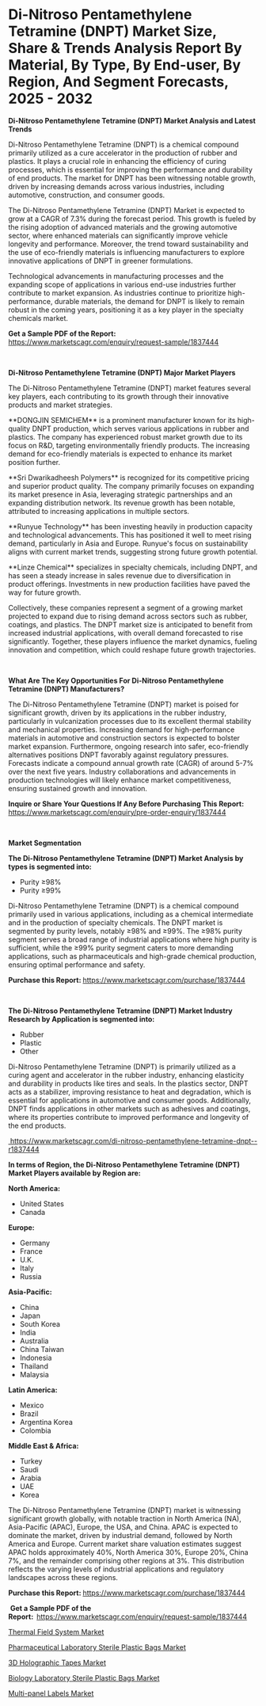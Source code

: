 <p><h1>Di-Nitroso Pentamethylene Tetramine (DNPT) Market Size, Share & Trends Analysis Report By Material, By Type, By End-user, By Region, And Segment Forecasts, 2025 - 2032</h1></p><p><strong>Di-Nitroso Pentamethylene Tetramine (DNPT) Market Analysis and Latest Trends</strong></p>
<p><p>Di-Nitroso Pentamethylene Tetramine (DNPT) is a chemical compound primarily utilized as a cure accelerator in the production of rubber and plastics. It plays a crucial role in enhancing the efficiency of curing processes, which is essential for improving the performance and durability of end products. The market for DNPT has been witnessing notable growth, driven by increasing demands across various industries, including automotive, construction, and consumer goods.</p><p>The Di-Nitroso Pentamethylene Tetramine (DNPT) Market is expected to grow at a CAGR of 7.3% during the forecast period. This growth is fueled by the rising adoption of advanced materials and the growing automotive sector, where enhanced materials can significantly improve vehicle longevity and performance. Moreover, the trend toward sustainability and the use of eco-friendly materials is influencing manufacturers to explore innovative applications of DNPT in greener formulations.</p><p>Technological advancements in manufacturing processes and the expanding scope of applications in various end-use industries further contribute to market expansion. As industries continue to prioritize high-performance, durable materials, the demand for DNPT is likely to remain robust in the coming years, positioning it as a key player in the specialty chemicals market.</p></p>
<p><strong>Get a Sample PDF of the Report:&nbsp;</strong> <a href="https://www.marketscagr.com/enquiry/request-sample/1837444?utm_campaign=2265&utm_medium=2&utm_source=Github&utm_content=ia&utm_term=03022025&utm_id=di-nitroso-pentamethylene-tetramine-dnpt">https://www.marketscagr.com/enquiry/request-sample/1837444</a></p>
<p>&nbsp;</p>
<p><strong>Di-Nitroso Pentamethylene Tetramine (DNPT) Major Market Players</strong></p>
<p><p>The Di-Nitroso Pentamethylene Tetramine (DNPT) market features several key players, each contributing to its growth through their innovative products and market strategies. </p><p>**DONGJIN SEMICHEM** is a prominent manufacturer known for its high-quality DNPT production, which serves various applications in rubber and plastics. The company has experienced robust market growth due to its focus on R&D, targeting environmentally friendly products. The increasing demand for eco-friendly materials is expected to enhance its market position further.</p><p>**Sri Dwarikadheesh Polymers** is recognized for its competitive pricing and superior product quality. The company primarily focuses on expanding its market presence in Asia, leveraging strategic partnerships and an expanding distribution network. Its revenue growth has been notable, attributed to increasing applications in multiple sectors.</p><p>**Runyue Technology** has been investing heavily in production capacity and technological advancements. This has positioned it well to meet rising demand, particularly in Asia and Europe. Runyue's focus on sustainability aligns with current market trends, suggesting strong future growth potential.</p><p>**Linze Chemical** specializes in specialty chemicals, including DNPT, and has seen a steady increase in sales revenue due to diversification in product offerings. Investments in new production facilities have paved the way for future growth.</p><p>Collectively, these companies represent a segment of a growing market projected to expand due to rising demand across sectors such as rubber, coatings, and plastics. The DNPT market size is anticipated to benefit from increased industrial applications, with overall demand forecasted to rise significantly. Together, these players influence the market dynamics, fueling innovation and competition, which could reshape future growth trajectories.</p></p>
<p>&nbsp;</p>
<p><strong>What Are The Key Opportunities For Di-Nitroso Pentamethylene Tetramine (DNPT) Manufacturers?</strong></p>
<p><p>The Di-Nitroso Pentamethylene Tetramine (DNPT) market is poised for significant growth, driven by its applications in the rubber industry, particularly in vulcanization processes due to its excellent thermal stability and mechanical properties. Increasing demand for high-performance materials in automotive and construction sectors is expected to bolster market expansion. Furthermore, ongoing research into safer, eco-friendly alternatives positions DNPT favorably against regulatory pressures. Forecasts indicate a compound annual growth rate (CAGR) of around 5-7% over the next five years. Industry collaborations and advancements in production technologies will likely enhance market competitiveness, ensuring sustained growth and innovation.</p></p>
<p><strong>Inquire or Share Your Questions If Any Before Purchasing This Report:</strong> <a href="https://www.marketscagr.com/enquiry/pre-order-enquiry/1837444?utm_campaign=2265&utm_medium=2&utm_source=Github&utm_content=ia&utm_term=03022025&utm_id=di-nitroso-pentamethylene-tetramine-dnpt">https://www.marketscagr.com/enquiry/pre-order-enquiry/1837444</a></p>
<p>&nbsp;</p>
<p><strong>Market Segmentation</strong></p>
<p><strong>The Di-Nitroso Pentamethylene Tetramine (DNPT) Market Analysis by types is segmented into:</strong></p>
<p><ul><li>Purity ≥98%</li><li>Purity ≥99%</li></ul></p>
<p><p>Di-Nitroso Pentamethylene Tetramine (DNPT) is a chemical compound primarily used in various applications, including as a chemical intermediate and in the production of specialty chemicals. The DNPT market is segmented by purity levels, notably ≥98% and ≥99%. The ≥98% purity segment serves a broad range of industrial applications where high purity is sufficient, while the ≥99% purity segment caters to more demanding applications, such as pharmaceuticals and high-grade chemical production, ensuring optimal performance and safety.</p></p>
<p><strong>Purchase this Report:&nbsp;</strong><a href="https://www.marketscagr.com/purchase/1837444?utm_campaign=2265&utm_medium=2&utm_source=Github&utm_content=ia&utm_term=03022025&utm_id=di-nitroso-pentamethylene-tetramine-dnpt">https://www.marketscagr.com/purchase/1837444</a></p>
<p>&nbsp;</p>
<p><strong>The Di-Nitroso Pentamethylene Tetramine (DNPT) Market Industry Research by Application is segmented into:</strong></p>
<p><ul><li>Rubber</li><li>Plastic</li><li>Other</li></ul></p>
<p><p>Di-Nitroso Pentamethylene Tetramine (DNPT) is primarily utilized as a curing agent and accelerator in the rubber industry, enhancing elasticity and durability in products like tires and seals. In the plastics sector, DNPT acts as a stabilizer, improving resistance to heat and degradation, which is essential for applications in automotive and consumer goods. Additionally, DNPT finds applications in other markets such as adhesives and coatings, where its properties contribute to improved performance and longevity of the end products.</p></p>
<p><a href="https://www.marketscagr.com/di-nitroso-pentamethylene-tetramine-dnpt--r1837444?utm_campaign=2265&utm_medium=2&utm_source=Github&utm_content=ia&utm_term=03022025&utm_id=di-nitroso-pentamethylene-tetramine-dnpt">&nbsp;https://www.marketscagr.com/di-nitroso-pentamethylene-tetramine-dnpt--r1837444</a></p>
<p><strong>In terms of Region, the Di-Nitroso Pentamethylene Tetramine (DNPT) Market Players available by Region are:</strong></p>
<p>
    <p> <strong> North America: </strong>
        <ul>
            <li>United States</li>
            <li>Canada</li>
        </ul>
        </p> 
    <p> <strong> Europe: </strong>
        <ul>
            <li>Germany</li>
            <li>France</li>
            <li>U.K.</li>
            <li>Italy</li>
            <li>Russia</li>
        </ul>
        </p> 
    <p> <strong> Asia-Pacific: </strong>
        <ul>
            <li>China</li>
            <li>Japan</li>
            <li>South Korea</li>
            <li>India</li>
            <li>Australia</li>
            <li>China Taiwan</li>
            <li>Indonesia</li>
            <li>Thailand</li>
            <li>Malaysia</li>
        </ul>
        </p> 
    <p> <strong> Latin America: </strong>
        <ul>
            <li>Mexico</li>
            <li>Brazil</li>
            <li>Argentina Korea</li>
            <li>Colombia</li>
        </ul>
        </p> 
    <p> <strong> Middle East & Africa: </strong>
        <ul>
            <li>Turkey</li>
            <li>Saudi</li>
            <li>Arabia</li>
            <li>UAE</li>
            <li>Korea</li>
        </ul>
    </p>
    </p>
<p><p>The Di-Nitroso Pentamethylene Tetramine (DNPT) market is witnessing significant growth globally, with notable traction in North America (NA), Asia-Pacific (APAC), Europe, the USA, and China. APAC is expected to dominate the market, driven by industrial demand, followed by North America and Europe. Current market share valuation estimates suggest APAC holds approximately 40%, North America 30%, Europe 20%, China 7%, and the remainder comprising other regions at 3%. This distribution reflects the varying levels of industrial applications and regulatory landscapes across these regions.</p></p>
<p><strong>Purchase this Report: </strong><a href="https://www.marketscagr.com/purchase/1837444?utm_campaign=2265&utm_medium=2&utm_source=Github&utm_content=ia&utm_term=03022025&utm_id=di-nitroso-pentamethylene-tetramine-dnpt">https://www.marketscagr.com/purchase/1837444</a></p>
<p>&nbsp;<strong>Get a Sample PDF of the Report:&nbsp;&nbsp;</strong><a href="https://www.marketscagr.com/enquiry/request-sample/1837444?utm_campaign=2265&utm_medium=2&utm_source=Github&utm_content=ia&utm_term=03022025&utm_id=di-nitroso-pentamethylene-tetramine-dnpt">https://www.marketscagr.com/enquiry/request-sample/1837444</a></p>
<p><strong></strong></p>
<p><p><a href="https://github.com/krinerstormy331/Market-Research-Report-List-1/blob/main/thermal-field-system-market.md?utm_campaign=2265&utm_medium=2&utm_source=Github&utm_content=ia&utm_term=03022025&utm_id=di-nitroso-pentamethylene-tetramine-dnpt">Thermal Field System Market</a></p><p><a href="https://www.linkedin.com/pulse/rising-demand-pharmaceutical-laboratory-sterile-plastic-bags-7kzpf?utm_campaign=2265&utm_medium=2&utm_source=Github&utm_content=ia&utm_term=03022025&utm_id=di-nitroso-pentamethylene-tetramine-dnpt">Pharmaceutical Laboratory Sterile Plastic Bags Market</a></p><p><a href="https://www.linkedin.com/pulse/regulatory-landscape-its-influence-global-3d-holographic-tapes-ipfsf?utm_campaign=2265&utm_medium=2&utm_source=Github&utm_content=ia&utm_term=03022025&utm_id=di-nitroso-pentamethylene-tetramine-dnpt">3D Holographic Tapes Market</a></p><p><a href="https://www.linkedin.com/pulse/biology-laboratory-sterile-plastic-bags-market-projected-cagr-apf9f?utm_campaign=2265&utm_medium=2&utm_source=Github&utm_content=ia&utm_term=03022025&utm_id=di-nitroso-pentamethylene-tetramine-dnpt">Biology Laboratory Sterile Plastic Bags Market</a></p><p><a href="https://www.linkedin.com/pulse/multi-panel-labels-market-trends-historical-forecast-growth-ylogf?utm_campaign=2265&utm_medium=2&utm_source=Github&utm_content=ia&utm_term=03022025&utm_id=di-nitroso-pentamethylene-tetramine-dnpt">Multi-panel Labels Market</a></p></p>
